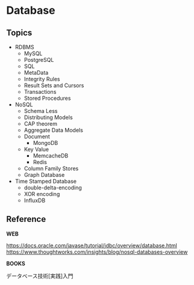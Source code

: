 # Database

## Topics
- RDBMS
	- MySQL
	- PostgreSQL
	- SQL
	- MetaData
	- Integrity Rules
	- Result Sets and Cursors
	- Transactions
	- Stored Procedures
- NoSQL
	- Schema Less
	- Distributing Models
	- CAP theorem
	- Aggregate Data Models
	- Document
		- MongoDB
	- Key Value
		- MemcacheDB
		- Redis
	- Column Family Stores
	- Graph Database
- Time Stamped Database
	- double-delta-encoding
	- XOR encoding
	- InfluxDB

## Reference

**WEB**

https://docs.oracle.com/javase/tutorial/jdbc/overview/database.html
https://www.thoughtworks.com/insights/blog/nosql-databases-overview

**BOOKS**

データベース技術[実践]入門